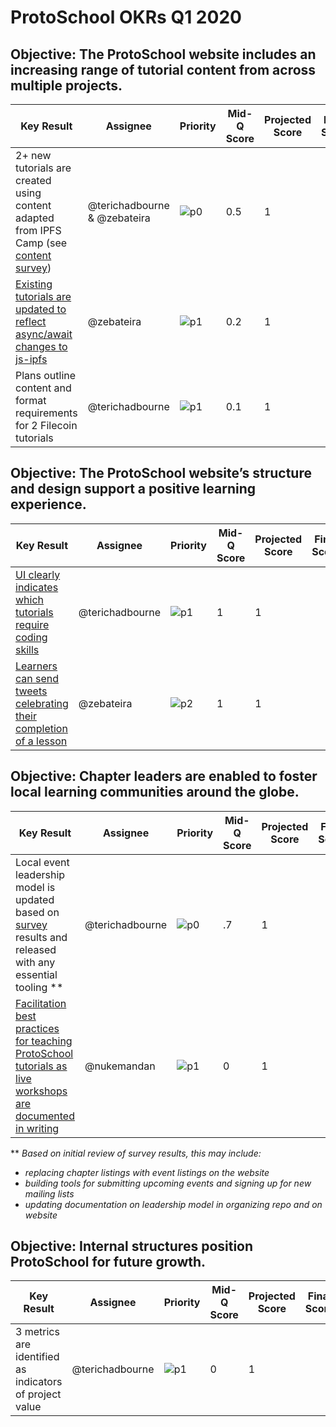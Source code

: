 # ProtoSchool OKRs Q1 2020

## Objective: The ProtoSchool website includes an increasing range of tutorial content from across multiple projects.

| Key Result | Assignee | Priority | Mid-Q Score | Projected Score | Final Score |
| ---------- | -------- | -------- | ----------- |--------------- | ----------- |
| 2+ new tutorials are created using content adapted from IPFS Camp (see [content survey](https://github.com/ProtoSchool/protoschool.github.io/issues/261)) | @terichadbourne & @zebateira |![p0](https://ipfs.io/ipfs/QmV88khHDJEXi7wo6o972MZWY661R9PhrZW6dvpFP6jnMn/p0.svg)|0.5|1|||
| [Existing tutorials are updated to reflect async/await changes to js-ipfs](https://github.com/ProtoSchool/protoschool.github.io/issues/347)  | @zebateira |![p1](https://ipfs.io/ipfs/QmV88khHDJEXi7wo6o972MZWY661R9PhrZW6dvpFP6jnMn/p1.svg)|0.2|1|||
| Plans outline content and format requirements for 2 Filecoin tutorials   | @terichadbourne|![p1](https://ipfs.io/ipfs/QmV88khHDJEXi7wo6o972MZWY661R9PhrZW6dvpFP6jnMn/p1.svg)|0.1|1|||

## Objective: The ProtoSchool website’s structure and design support a positive learning experience.

| Key Result | Assignee | Priority | Mid-Q Score | Projected Score | Final Score |
| ---------- | -------- | -------- | ----------- | --------------- | ----------- |
| [UI clearly indicates which tutorials require coding skills](https://github.com/ProtoSchool/protoschool.github.io/issues/310) | @terichadbourne |![p1](https://ipfs.io/ipfs/QmV88khHDJEXi7wo6o972MZWY661R9PhrZW6dvpFP6jnMn/p1.svg)| 1|1  |  |
| [Learners can send tweets celebrating their completion of a lesson](https://github.com/ProtoSchool/protoschool.github.io/issues/243)   | @zebateira | ![p2](https://ipfs.io/ipfs/QmV88khHDJEXi7wo6o972MZWY661R9PhrZW6dvpFP6jnMn/p2.svg)  | 1  | 1  |   ||

## Objective: Chapter leaders are enabled to foster local learning communities around the globe.

| Key Result | Assignee | Priority | Mid-Q Score | Projected Score | Final Score |
| ---------- | -------- | -------- | ----------- | --------------- | ----------- |
| Local event leadership model is updated based on [survey](https://github.com/ProtoSchool/organizing/issues/69) results and released with any essential tooling ** | @terichadbourne | ![p0](https://ipfs.io/ipfs/QmV88khHDJEXi7wo6o972MZWY661R9PhrZW6dvpFP6jnMn/p0.svg)|.7 |1 |  |
| [Facilitation best practices for teaching ProtoSchool tutorials as live workshops are documented in writing](https://github.com/ProtoSchool/organizing/issues/58) | @nukemandan |![p1](https://ipfs.io/ipfs/QmV88khHDJEXi7wo6o972MZWY661R9PhrZW6dvpFP6jnMn/p1.svg)  | 0| 1 | ||

**  _Based on initial review of survey results, this may include:_ 
- _replacing chapter listings with event listings on the website_
- _building tools for submitting upcoming events and signing up for new mailing lists_
- _updating documentation on leadership model in organizing repo and on website_


## Objective: Internal structures position ProtoSchool for future growth.

| Key Result | Assignee | Priority |   Mid-Q Score | Projected Score | Final Score |
| ---------- | -------- | ----------- | ------------ | ----------- |----------- |
| 3 metrics are identified as indicators of project value |  @terichadbourne | ![p1](https://ipfs.io/ipfs/QmV88khHDJEXi7wo6o972MZWY661R9PhrZW6dvpFP6jnMn/p1.svg) | 0 |1 |  |  | |

